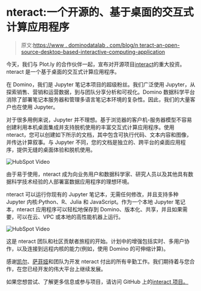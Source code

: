 # nteract:一个开源的、基于桌面的交互式计算应用程序

> 原文:[https://www . dominodatalab . com/blog/n teract-an-open-source-desktop-based-interactive-computing-application](https://www.dominodatalab.com/blog/nteract-an-open-source-desktop-based-interactive-computing-application)

今天，我们与 Plot.ly 的合作伙伴一起，宣布对开源项目[interact](https://github.com/nteract/nteract)的重大投资。nteract 是一个基于桌面的交互式计算应用程序。

在 Domino，我们是 Jupyter 笔记本项目的超级粉丝。我们广泛使用 Jupyter，从探索销售、营销和运营数据，到与团队分享分析和可视化。Domino 数据科学平台消除了部署笔记本服务器和管理多语言笔记本环境的复杂性。因此，我们的大量客户也在使用 Jupyter。

对于很多用例来说，Jupyter 并不理想。基于浏览器的客户机-服务器模型不容易创建利用本机桌面集成并支持脱机使用的丰富交互式计算应用程序。使用 nteract，您可以创建如下所示的文档，其中包含可执行代码、文本内容和图像，并传达计算叙事。与 Jupyter 不同，您的文档是独立的、跨平台的桌面应用程序，提供无缝的桌面体验和脱机使用。

![HubSpot Video](../Images/f07100eef392e941259fb51f188415cd.png)

由于易于使用，nteract 成为向业务用户和数据科学家、研究人员以及其他具有数据科学技术经验的人部署富数据应用程序的理想环境。

nteract 可以运行你现有的 Jupyter 笔记本，无需任何修改，并且支持多种 Jupyter 内核:Python、R、Julia 和 JavaScript。作为一个本地 Jupyter 笔记本，nteract 应用程序可以轻松地保存到 Domino、版本化、共享，并且如果需要，可以在云、VPC 或本地的高性能机器上运行。

![HubSpot Video](../Images/19791b882de831801e3ea8e77fd1198e.png)

这是 nteract 团队和社区贡献者旅程的开始。计划中的增强包括实时、多用户协作，以及连接到远程内核的能力(例如，使用 Domino 的可伸缩计算)。

感谢[凯尔](https://github.com/rgbkrk)、[萨菲娅](https://github.com/captainsafia)和团队为开发 nteract 付出的所有辛勤工作。我们期待着与您合作，在您已经开发的伟大平台上继续发展。

如果您想尝试、了解更多信息或参与项目，请访问 GitHub 上的[interact 项目。](https://github.com/nteract/nteract)